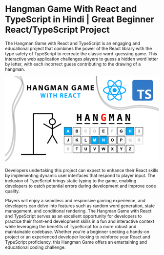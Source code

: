 # Hangman Game With React and TypeScript in Hindi  | Great Beginner React/TypeScript Project

The Hangman Game with React and TypeScript is an engaging and educational project that combines the power of the React library with the type safety of TypeScript to recreate the classic word-guessing game. This interactive web application challenges players to guess a hidden word letter by letter, with each incorrect guess contributing to the drawing of a hangman.

![Hangman Game WIth React](public/HangmanGame.png)

Developers undertaking this project can expect to enhance their React skills by implementing dynamic user interfaces that respond to player input. The inclusion of TypeScript brings static typing to the game, enabling developers to catch potential errors during development and improve code quality.

Players will enjoy a seamless and responsive gaming experience, and developers can delve into features such as random word generation, state management, and conditional rendering. The Hangman Game with React and TypeScript serves as an excellent opportunity for developers to practice their front-end development skills in a fun and interactive context while leveraging the benefits of TypeScript for a more robust and maintainable codebase. Whether you're a beginner seeking a hands-on project or an experienced developer looking to reinforce your React and TypeScript proficiency, this Hangman Game offers an entertaining and educational coding challenge.
